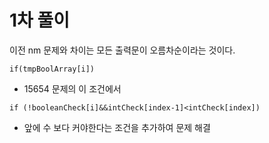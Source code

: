# 1차 풀이

이전 nm 문제와 차이는 모든 출력문이 오름차순이라는 것이다.

`if(tmpBoolArray[i])`
- 15654 문제의 이 조건에서

` if (!booleanCheck[i]&&intCheck[index-1]<intCheck[index]) `
- 앞에 수 보다 커야한다는 조건을 추가하여 문제 해결